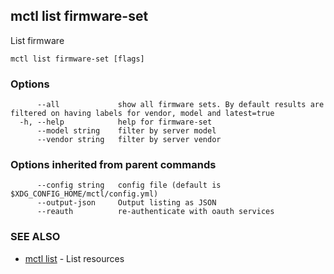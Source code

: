 [Auto generated by spf13/cobra]: <>

## mctl list firmware-set

List firmware

```
mctl list firmware-set [flags]
```

### Options

```
      --all             show all firmware sets. By default results are filtered on having labels for vendor, model and latest=true
  -h, --help            help for firmware-set
      --model string    filter by server model
      --vendor string   filter by server vendor
```

### Options inherited from parent commands

```
      --config string   config file (default is $XDG_CONFIG_HOME/mctl/config.yml)
      --output-json     Output listing as JSON
      --reauth          re-authenticate with oauth services
```

### SEE ALSO

* [mctl list](mctl_list.md)	 - List resources

